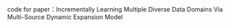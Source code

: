 code for paper：Incrementally Learning Multiple Diverse Data Domains Via Multi-Source Dynamic Expansion Model
